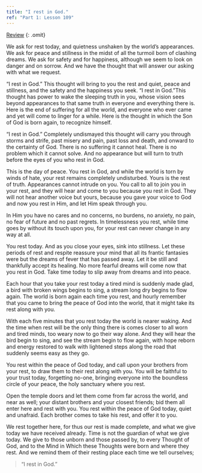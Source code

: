 ```yaml
---
title: "I rest in God."
ref: "Part 1: Lesson 109"
---
```


<a class="hide-review" href="/acim/workbook/l120/#l109">Review</a>
{: .omit}

We ask for rest today, and quietness unshaken by the world’s
appearances. We ask for peace and stillness in the midst of all the
turmoil born of clashing dreams. We ask for safety and for happiness,
although we seem to look on danger and on sorrow. And we have the
thought that will answer our asking with what we request.

“I rest in God.” This thought will bring to you the rest and quiet,
peace and stillness, and the safety and the happiness you seek. “I rest
in God.”This thought has power to wake the sleeping truth in you, whose
vision sees beyond appearances to that same truth in everyone and
everything there is. Here is the end of suffering for all the world, and
everyone who ever came and yet will come to linger for a while. Here is
the thought in which the Son of God is born again, to recognize himself.

“I rest in God.” Completely undismayed this thought will carry you
through storms and strife, past misery and pain, past loss and death,
and onward to the certainty of God. There is no suffering it cannot
heal. There is no problem which it cannot solve. And no appearance but
will turn to truth before the eyes of you who rest in God.

This is the day of peace. You rest in God, and while the world is torn by
winds of hate, your rest remains completely undisturbed. Yours is the
rest of truth. Appearances cannot intrude on you. You call to all to
join you in your rest, and they will hear and come to you because you
rest in God. They will not hear another voice but yours, because you gave
your voice to God and now you rest in Him, and let Him speak through
you.

In Him you have no cares and no concerns, no burdens, no anxiety, no
pain, no fear of future and no past regrets. In timelessness you rest,
while time goes by without its touch upon you, for your rest can never
change in any way at all.

You rest today. And as you close your eyes, sink into stillness. Let
these periods of rest and respite reassure your mind that all its
frantic fantasies were but the dreams of fever that has passed away. Let
it be still and thankfully accept its healing. No more fearful dreams
will come now that you rest in God. Take time today to slip away from
dreams and into peace.

Each hour that you take your rest today a tired mind is suddenly made
glad, a bird with broken wings begins to sing, a stream long dry begins
to flow again. The world is born again each time you rest, and hourly
remember that you came to bring the peace of God into the world, that it
might take its rest along with you.

With each five minutes that you rest today the world is nearer waking.
And the time when rest will be the only thing there is comes closer to
all worn and tired minds, too weary now to go their way alone. And they
will hear the bird begin to sing, and see the stream begin to flow
again, with hope reborn and energy restored to walk with lightened steps
along the road that suddenly seems easy as they go.

You rest within the peace of God today, and call upon your brothers from
your rest, to draw them to their rest along with you. You will be
faithful to your trust today, forgetting no-one, bringing everyone into
the boundless circle of your peace, the holy sanctuary where you rest.

Open the temple doors and let them come from far across the world, and
near as well; your distant brothers and your closest friends; bid them
all enter here and rest with you. You rest within the peace of God today,
quiet and unafraid. Each brother comes to take his rest, and offer it to
you.

We rest together here, for thus our rest is made complete, and what we
give today we have received already. Time is not the guardian of what we
give today. We give to those unborn and those passed by, to every
Thought of God, and to the Mind in Which these Thoughts were born and
where they rest. And we remind them of their resting place each time we
tell ourselves;

> “I rest in God.”

